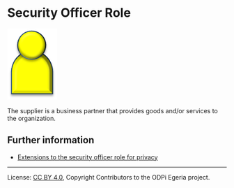 <!-- SPDX-License-Identifier: CC-BY-4.0 -->
<!-- Copyright Contributors to the ODPi Egeria project. -->

# Security Officer Role

![Icon](security-officer-role.png)

The supplier is a business partner that provides goods and/or services to
the organization.


## Further information

* [Extensions to the security officer role for privacy](../../data-privacy-pack/role-extensions-for-privacy.md)



----
License: [CC BY 4.0](https://creativecommons.org/licenses/by/4.0/),
Copyright Contributors to the ODPi Egeria project.